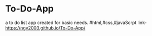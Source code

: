 # To-Do-App
a to do list app created for basic needs.
#html,#css,#javaScrpt
link-https://ngv2003.github.io/To-Do-App/
